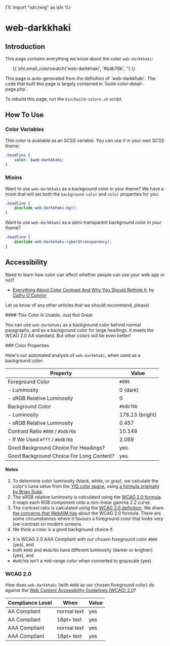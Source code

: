 {% import "ishi.twig" as ishi %}
# web-darkkhaki

## Introduction

This page contains everything we know about the color `web-darkkhaki`:

<div class="grid">
    <div class="cell">
        <div class="swatch">
            <ul>
                {{ ishi.small_colorswatch('web-darkkhaki', '#bdb76b', '') }}
            </ul>
        </div>
    </div>
</div>

<div class="callout attention" markdown="1">
This page is auto-generated from the definition of `web-darkkhaki`. The code that built this page is largely contained in `build-color-detail-page.php`.

To rebuild this page, run the `bin/build-colors.sh` script.
</div>

## How To Use

### Color Variables

This color is available as an SCSS variable. You can use it in your own SCSS theme:

```scss
.headline {
    color: $web-darkkhaki;
}
```

### Mixins

Want to use `web-darkkhaki` as a background color in your theme? We have a mixin that will set both the `background-color` and `color` properties for you:

```scss
.headline {
    @include web-darkkhaki-bg();
}
```

Want to use `web-darkkhaki` as a semi-transparent background color in your theme?

```scss
.headline {
    @include web-darkkhaki-rgba($transparency);
}
```

## Accessibility

Need to learn how color can affect whether people can use your web app or not?

* [Everything About Color Contrast And Why You Should Rethink It](https://www.smashingmagazine.com/2014/10/color-contrast-tips-and-tools-for-accessibility/), by [Cathy O'Connor](http://www.twitter.com/cagocon)

Let us know of any other articles that we should recommend, please!
<div class="callout warning" markdown="1">
#### This Color Is Usable, Just Not Great

You can use `web-darkkhaki` as a background color behind normal paragraphs, and as a background color for large headings. It meets the WCAG 2.0 AA standard. But other colors will be even better!
</div>
### Color Properties

Here's our automated analysis of `web-darkkhaki`, when used as a background color:

Property | Value
---------|------
Foreground Color | `#000`
- Luminosity | 0 (dark)
- sRGB Relative Luminosity | 0
Background Color | `#bdb76b`
- Luminosity | 176.13 (bright)
- sRGB Relative Luminosity | 0.457
Contrast Ratio `#000` / `#bdb76b` | 10.149
- If We Used `#fff` / `#bdb76b` | 2.069
Good Background Choice For Headings? | yes
Good Background Choice For Long Content? | yes

#### Notes

1. To determine color luminosity (black, white, or gray), we calculate the color's luma value from the [YIQ color space](https://en.wikipedia.org/wiki/YIQ), using [a formula originally by Brian Suda](https://24ways.org/2010/calculating-color-contrast/).
1. The sRGB relative luminosity is calculated using the [WCAG 2.0 formula](https://www.w3.org/TR/WCAG20/#relativeluminancedef). It maps each RGB component onto a non-linear gamma 2.2 curve.
1. The contrast ratio is calculated using the [WCAG 2.0 definition](https://www.w3.org/TR/2008/REC-WCAG20-20081211/#contrast-ratiodef). We share [the concerns that WebAIM has](http://webaim.org/blog/wcag-2-1-feedback/) about the WCAG 2.0 formula. There are some circumstances where it favours a foreground color that looks very low-contrast on modern screens.
1. We think a color is a good background choice if:
  - it is WCAG 2.0 AAA Compliant with our chosen foreground color `#000` (yes), and
  - both `#000` and `#bdb76b` have different luminosity (darker or brighter) (yes), and
  - `#bdb76b` isn't a mid-range color when converted to grayscale (yes)

### WCAG 2.0

How does `web-darkkhaki` (with `#000` as our chosen foreground color) do against the [Web Content Accessibility Guidelines (WCAG) 2.0](https://www.w3.org/TR/WCAG20/)?

Compliance Level | When | Value
-----------------|------|------
AA Compliant | normal text | yes
AA Compliant | 18pt+ text | yes
AAA Compliant | normal text | yes
AAA Compliant | 18pt+ text | yes